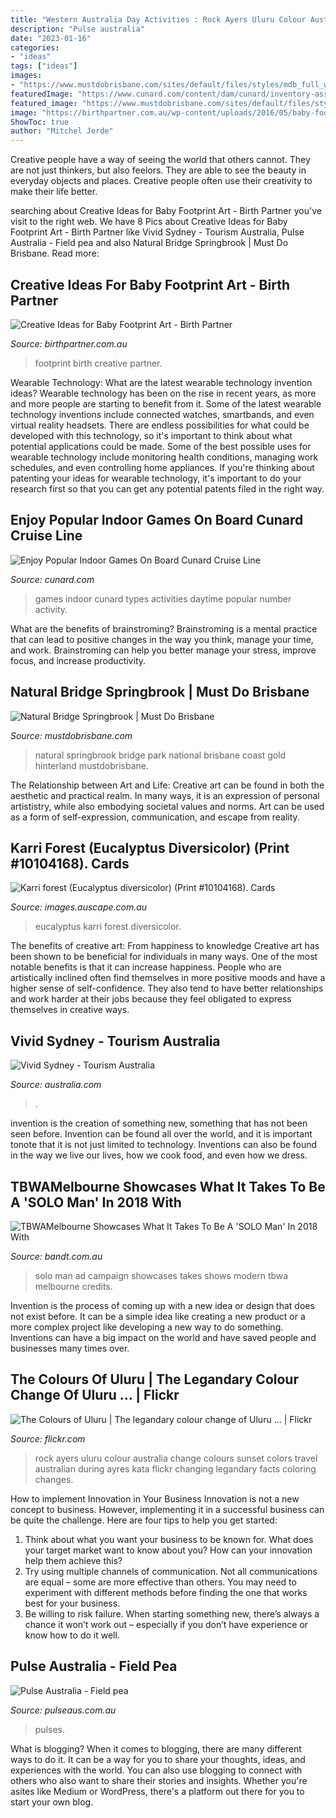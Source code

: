 ```yaml
---
title: "Western Australia Day Activities : Rock Ayers Uluru Colour Australia Change Colours Sunset Colors Travel Australian During Ayres Kata Flickr Changing Legandary Facts Coloring Changes"
description: "Pulse australia"
date: "2023-01-16"
categories:
- "ideas"
tags: ["ideas"]
images:
- "https://www.mustdobrisbane.com/sites/default/files/styles/mdb_full_width/public/natural-bridge-springbrook-3.jpg?itok=7gW7bjTV"
featuredImage: "https://www.cunard.com/content/dam/cunard/inventory-assets/activity-types/Daytime/indoor-games/indoor-games.jpg"
featured_image: "https://www.mustdobrisbane.com/sites/default/files/styles/mdb_full_width/public/natural-bridge-springbrook-3.jpg?itok=7gW7bjTV"
image: "https://birthpartner.com.au/wp-content/uploads/2016/05/baby-footprint-art-6.jpg"
ShowToc: true
author: "Mitchel Jerde"
---
```



Creative people have a way of seeing the world that others cannot. They are not just thinkers, but also feelors. They are able to see the beauty in everyday objects and places. Creative people often use their creativity to make their life better.

	

		
searching about Creative Ideas for Baby Footprint Art - Birth Partner you've visit to the right web. We have 8 Pics about Creative Ideas for Baby Footprint Art - Birth Partner like Vivid Sydney - Tourism Australia, Pulse Australia - Field pea and also Natural Bridge Springbrook | Must Do Brisbane. Read more:
		
    
## Creative Ideas For Baby Footprint Art - Birth Partner

<img loading=lazy src="https://birthpartner.com.au/wp-content/uploads/2016/05/baby-footprint-art-6.jpg" onerror="this.onerror=null;this.src='https://tse4.mm.bing.net/th?id=OIP.bRh31N_UCG3sLCFH7VOrzgHaFX&amp;pid=15.1';" alt="Creative Ideas for Baby Footprint Art - Birth Partner">

_Source: birthpartner.com.au_

>footprint birth creative partner. 

	

Wearable Technology: What are the latest wearable technology invention ideas?
Wearable technology has been on the rise in recent years, as more and more people are starting to benefit from it. Some of the latest wearable technology inventions include connected watches, smartbands, and even virtual reality headsets. There are endless possibilities for what could be developed with this technology, so it's important to think about what potential applications could be made. Some of the best possible uses for wearable technology include monitoring health conditions, managing work schedules, and even controlling home appliances. If you're thinking about patenting your ideas for wearable technology, it's important to do your research first so that you can get any potential patents filed in the right way.

    
## Enjoy Popular Indoor Games On Board Cunard Cruise Line

<img loading=lazy src="https://www.cunard.com/content/dam/cunard/inventory-assets/activity-types/Daytime/indoor-games/indoor-games.jpg" onerror="this.onerror=null;this.src='https://tse3.mm.bing.net/th?id=OIP.H3GXDAEci5sDrNZwLBStWwHaE6&amp;pid=15.1';" alt="Enjoy Popular Indoor Games On Board Cunard Cruise Line">

_Source: cunard.com_

>games indoor cunard types activities daytime popular number activity. 

	

What are the benefits of brainstroming?
Brainstroming is a mental practice that can lead to positive changes in the way you think, manage your time, and work. Brainstroming can help you better manage your stress, improve focus, and increase productivity.

    
## Natural Bridge Springbrook | Must Do Brisbane

<img loading=lazy src="https://www.mustdobrisbane.com/sites/default/files/styles/mdb_full_width/public/natural-bridge-springbrook-3.jpg?itok=7gW7bjTV" onerror="this.onerror=null;this.src='https://tse2.mm.bing.net/th?id=OIP.dSKKn-IuLcXNrRNU1PFBOgHaE8&amp;pid=15.1';" alt="Natural Bridge Springbrook | Must Do Brisbane">

_Source: mustdobrisbane.com_

>natural springbrook bridge park national brisbane coast gold hinterland mustdobrisbane. 

	

The Relationship between Art and Life:
Creative art can be found in both the aesthetic and practical realm. In many ways, it is an expression of personal artististry, while also embodying societal values and norms. Art can be used as a form of self-expression, communication, and escape from reality.

    
## Karri Forest (Eucalyptus Diversicolor) (Print #10104168). Cards

<img loading=lazy src="https://images.auscape.com.au/p/632/karri-forest-eucalyptus-diversicolor-10104168.jpg" onerror="this.onerror=null;this.src='https://tse1.mm.bing.net/th?id=OIP.XcKvcq7k4AGM2ZJOqBwu_AHaEy&amp;pid=15.1';" alt="Karri forest (Eucalyptus diversicolor) (Print #10104168). Cards">

_Source: images.auscape.com.au_

>eucalyptus karri forest diversicolor. 

	

The benefits of creative art: From happiness to knowledge
Creative art has been shown to be beneficial for individuals in many ways. One of the most notable benefits is that it can increase happiness. People who are artistically inclined often find themselves in more positive moods and have a higher sense of self-confidence. They also tend to have better relationships and work harder at their jobs because they feel obligated to express themselves in creative ways.

    
## Vivid Sydney - Tourism Australia

<img loading=lazy src="https://www.australia.com/content/dam/assets/photograph/digital/1/7/1/o/4/2008372.jpg" onerror="this.onerror=null;this.src='https://tse2.mm.bing.net/th?id=OIP.eTFfhN7GUtpojg_dBkcPEwHaE6&amp;pid=15.1';" alt="Vivid Sydney - Tourism Australia">

_Source: australia.com_

>. 

	

invention is the creation of something new, something that has not been seen before. Invention can be found all over the world, and it is important tonote that it is not just limited to technology. Inventions can also be found in the way we live our lives, how we cook food, and even how we dress.

    
## TBWAMelbourne Showcases What It Takes To Be A &#039;SOLO Man&#039; In 2018 With

<img loading=lazy src="https://www.bandt.com.au/information/uploads/2018/04/SOLO-Man-OOH-ad-3.jpeg" onerror="this.onerror=null;this.src='https://tse4.mm.bing.net/th?id=OIP.3_IbQOgoDCfm0NWKC1-hEwHaKe&amp;pid=15.1';" alt="TBWAMelbourne Showcases What It Takes To Be A &#039;SOLO Man&#039; In 2018 With">

_Source: bandt.com.au_

>solo man ad campaign showcases takes shows modern tbwa melbourne credits. 

	

Invention is the process of coming up with a new idea or design that does not exist before. It can be a simple idea like creating a new product or a more complex project like developing a new way to do something. Inventions can have a big impact on the world and have saved people and businesses many times over.

    
## The Colours Of Uluru | The Legandary Colour Change Of Uluru … | Flickr

<img loading=lazy src="https://c2.staticflickr.com/6/5075/5899830173_aa0ce1e26a_b.jpg" onerror="this.onerror=null;this.src='https://tse3.mm.bing.net/th?id=OIP.N5ixZQ9CM9Jt-6v9eG3-CQHaJ4&amp;pid=15.1';" alt="The Colours of Uluru | The legandary colour change of Uluru … | Flickr">

_Source: flickr.com_

>rock ayers uluru colour australia change colours sunset colors travel australian during ayres kata flickr changing legandary facts coloring changes. 

	

How to implement Innovation in Your Business
Innovation is not a new concept to business. However, implementing it in a successful business can be quite the challenge. Here are four tips to help you get started: 
1. Think about what you want your business to be known for. What does your target market want to know about you? How can your innovation help them achieve this? 
2. Try using multiple channels of communication. Not all communications are equal – some are more effective than others. You may need to experiment with different methods before finding the one that works best for your business. 
3. Be willing to risk failure. When starting something new, there’s always a chance it won’t work out – especially if you don’t have experience or know how to do it well.

    
## Pulse Australia - Field Pea

<img loading=lazy src="https://www.pulseaus.com.au/storage/app/uploads/public/569/9f4/f78/5699f4f78eb96686679339.jpg" onerror="this.onerror=null;this.src='https://tse3.mm.bing.net/th?id=OIP.Pjopf6WzZIw-CYvvJkphFgHaE6&amp;pid=15.1';" alt="Pulse Australia - Field pea">

_Source: pulseaus.com.au_

>pulses. 

	

What is blogging?
When it comes to blogging, there are many different ways to do it. It can be a way for you to share your thoughts, ideas, and experiences with the world. You can also use blogging to connect with others who also want to share their stories and insights. Whether you're asites like Medium or WordPress, there's a platform out there for you to start your own blog.

